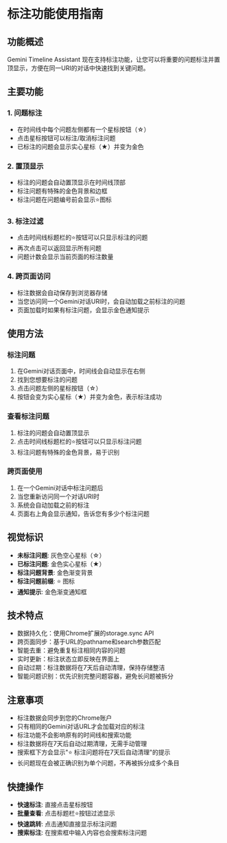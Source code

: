 # 标注功能使用指南

## 功能概述

Gemini Timeline Assistant 现在支持标注功能，让您可以将重要的问题标注并置顶显示，方便在同一URI的对话中快速找到关键问题。

## 主要功能

### 1. 问题标注
- 在时间线中每个问题左侧都有一个星标按钮（☆）
- 点击星标按钮可以标注/取消标注问题
- 已标注的问题会显示实心星标（★）并变为金色

### 2. 置顶显示
- 标注的问题会自动置顶显示在时间线顶部
- 标注问题有特殊的金色背景和边框
- 标注问题在问题编号前会显示⭐图标

### 3. 标注过滤
- 点击时间线标题栏的⭐按钮可以只显示标注的问题
- 再次点击可以返回显示所有问题
- 问题计数会显示当前页面的标注数量

### 4. 跨页面访问
- 标注数据会自动保存到浏览器存储
- 当您访问同一个Gemini对话URI时，会自动加载之前标注的问题
- 页面加载时如果有标注问题，会显示金色通知提示

## 使用方法

### 标注问题
1. 在Gemini对话页面中，时间线会自动显示在右侧
2. 找到您想要标注的问题
3. 点击问题左侧的星标按钮（☆）
4. 按钮会变为实心星标（★）并变为金色，表示标注成功

### 查看标注问题
1. 标注的问题会自动置顶显示
2. 点击时间线标题栏的⭐按钮可以只显示标注问题
3. 标注问题有特殊的金色背景，易于识别

### 跨页面使用
1. 在一个Gemini对话中标注问题后
2. 当您重新访问同一个对话URI时
3. 系统会自动加载之前的标注
4. 页面右上角会显示通知，告诉您有多少个标注问题

## 视觉标识

- **未标注问题**: 灰色空心星标（☆）
- **已标注问题**: 金色实心星标（★）
- **标注问题背景**: 金色渐变背景
- **标注问题前缀**: ⭐ 图标
- **通知提示**: 金色渐变通知框

## 技术特点

- 数据持久化：使用Chrome扩展的storage.sync API
- 跨页面同步：基于URL的pathname和search参数匹配
- 智能去重：避免重复标注相同内容的问题
- 实时更新：标注状态立即反映在界面上
- 自动过期：标注数据将在7天后自动清理，保持存储整洁
- 智能问题识别：优先识别完整问题容器，避免长问题被拆分

## 注意事项

- 标注数据会同步到您的Chrome账户
- 只有相同的Gemini对话URL才会加载对应的标注
- 标注功能不会影响原有的时间线和搜索功能
- 标注数据将在7天后自动过期清理，无需手动管理
- 搜索框下方会显示"⭐ 标注问题将在7天后自动清理"的提示
- 长问题现在会被正确识别为单个问题，不再被拆分成多个条目

## 快捷操作

- **快速标注**: 直接点击星标按钮
- **批量查看**: 点击标题栏⭐按钮过滤显示
- **快速跳转**: 点击通知直接显示标注问题
- **搜索标注**: 在搜索框中输入内容也会搜索标注问题
